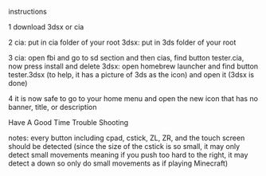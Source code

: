 instructions

1 download 3dsx or cia

2 cia: put in cia folder of your root 3dsx: put in 3ds folder of your root

3 cia: open fbi and go to sd section and then cias, find button tester.cia, now press install and delete 3dsx: open homebrew launcher and find button tester.3dsx (to help, it has a picture of 3ds as the icon) and open it (3dsx is done)

4 it is now safe to go to your home menu and open the new icon that has no banner, title, or description

Have A Good Time Trouble Shooting

notes: every button including cpad, cstick, ZL, ZR, and the touch screen should be detected (since the size of the cstick is so small, it may only detect small movements meaning if you push too hard to the right, it may detect a down so only do small movements as if playing Minecraft)
